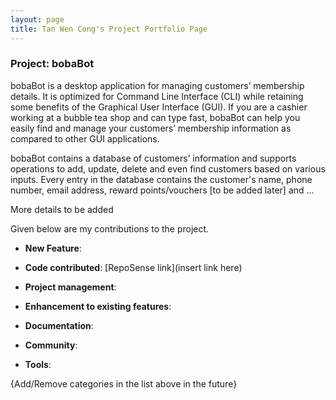 ```yaml
---
layout: page
title: Tan Wen Cong's Project Portfolio Page
---
```


### Project: bobaBot

bobaBot is a desktop application for managing customers’ membership details. It is optimized for Command Line
Interface (CLI) while retaining some benefits of the Graphical User Interface (GUI). If you are a cashier working at a
bubble tea shop and can type fast, bobaBot can help you easily find and manage your customers’ membership information as
compared to other GUI applications.

bobaBot contains a database of customers’ information and supports operations to add, update, delete and even find
customers based on various inputs. Every entry in the database contains the customer's name, phone number, email
address, reward points/vouchers [to be added later] and …

More details to be added

Given below are my contributions to the project.

* **New Feature**:

* **Code contributed**: [RepoSense link](insert link here)

* **Project management**:

* **Enhancement to existing features**:

* **Documentation**:

* **Community**:

* **Tools**:

{Add/Remove categories in the list above in the future}


